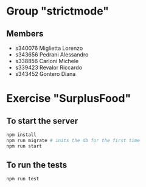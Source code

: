 # Group "strictmode"

## Members
- s340076 Miglietta Lorenzo
- s343656 Pedrani Alessandro
- s338856 Carloni Michele
- s339423 Revalor Riccardo
- s343452 Gontero Diana

# Exercise "SurplusFood"

## To start the server
```sh
npm install
npm run migrate # inits the db for the first time
npm run start
```

## To run the tests
```sh
npm run test
```